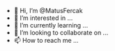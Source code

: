 - 👋 Hi, I’m @MatusFercak
- 👀 I’m interested in ...
- 🌱 I’m currently learning ...
- 💞️ I’m looking to collaborate on ...
- 📫 How to reach me ...

<!---
MatusFercak/MatusFercak is a ✨ special ✨ repository because its `README.md` (this file) appears on your GitHub profile.
You can click the Preview link to take a look at your changes.
--->
